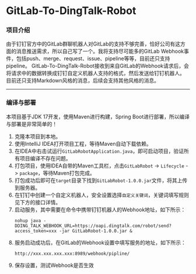 # GitLab-To-DingTalk-Robot

### 项目介绍

由于钉钉官方中的GitLab群聊机器人对GitLab的支持不够完善，恰好公司有这方面的消息推送需求，所以自己写了一个。我将支持尽可能多的GitLab Webhook事件，包括push、merge、request、issue、pipeline等等，目前还只支持pipeline。
GitLab-To-DingTalk-Robot接收到来自GitLab的Webhook请求后，会将请求中的数据转换成钉钉自定义机器人支持的格式，然后发送给钉钉机器人。
目前还只支持Markdown风格的消息，后续会支持其他风格的消息。

---

### 编译与部署

本项目基于JDK 17开发，使用Maven进行构建，Spring Boot进行部署，所以编译与部署是非常简单的！

1. 克隆本项目到本地。
2. 使用IntelliJ IDEA打开项目工程，等待Maven自动下载依赖。
3. 在IDEA中右击试运行`GitLabRobotApplication.java`，即可启动项目，验证所有项目编译不存在问题。
4. 打包项目，使用IDEA自带的Maven工具栏，点击`GitLabRobot` -> `Lifecycle` -> `package`，等待Maven打包完成。
5. 打包成功后即可在`target`目录下找到`GitLabRobot-1.0.0.jar`文件，将其上传到服务器。
6. 在钉钉中创建一个自定义机器人，安全设置选择`自定义关键词`，关键词填写规则见下方的接口详情。
7. 启动服务，其中需要在命令中携带钉钉机器人的Webhook地址，如下所示：
    ```shell
    nohup java -DDING_TALK_WEBHOOK_URL=https://oapi.dingtalk.com/robot/send?access_token=xxx -jar GitLabRobot-1.0.0.jar &
    ```
8. 服务启动成功后，在GitLab的Webhook设置中填写服务的地址，如下所示：
   ```text
   http://xxx.xxx.xxx.xxx:8989/webhook/pipline/
   ```
9. 保存设置，测试Webhook是否生效
